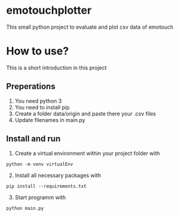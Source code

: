 # emotouchplotter
This small python project to evaluate and plot csv data of emotouch

# How to use?
This is a short introduction in this project

## Preperations
1. You need python 3
2. You need to install pip
3. Create a folder data/origin and paste there your .csv files
4. Update filenames in main.py

## Install and run
1. Create a virtual environment within your project folder with
```
python -m venv virtualEnv
```
2. Install all necessary packages with 
```
pip install --requirements.txt
```
3. Start programm with
```
python main.py
```
